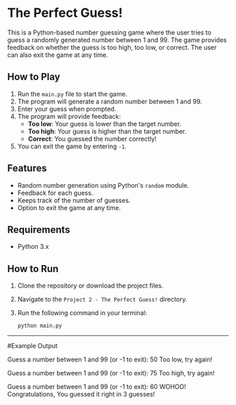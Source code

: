 


# The Perfect Guess!

This is a Python-based number guessing game where the user tries to guess a randomly generated number between 1 and 99. The game provides feedback on whether the guess is too high, too low, or correct. The user can also exit the game at any time.

## How to Play

1. Run the `main.py` file to start the game.
2. The program will generate a random number between 1 and 99.
3. Enter your guess when prompted.
4. The program will provide feedback:
   - **Too low**: Your guess is lower than the target number.
   - **Too high**: Your guess is higher than the target number.
   - **Correct**: You guessed the number correctly!
5. You can exit the game by entering `-1`.

## Features

- Random number generation using Python's `random` module.
- Feedback for each guess.
- Keeps track of the number of guesses.
- Option to exit the game at any time.

## Requirements

- Python 3.x

## How to Run

1. Clone the repository or download the project files.
2. Navigate to the `Project 2 - The Perfect Guess!` directory.
3. Run the following command in your terminal:

   ```bash
   python main.py


-------------------------------------------------------------------------------------------------------------------------------

#Example Output

Guess a number between 1 and 99 (or -1 to exit): 
50
Too low, try again!

Guess a number between 1 and 99 (or -1 to exit): 
75
Too high, try again!

Guess a number between 1 and 99 (or -1 to exit): 
60
WOHOO! Congratulations, You guessed it right in 3 guesses!
